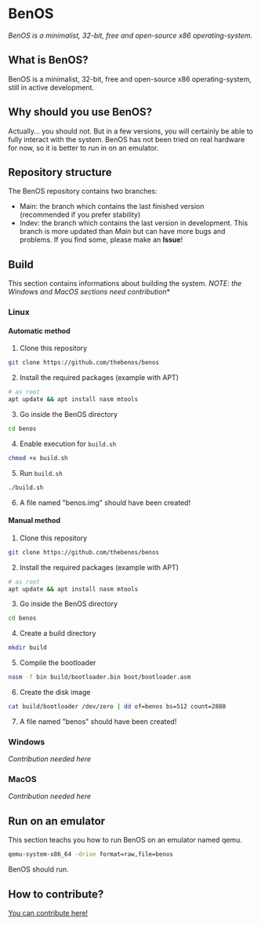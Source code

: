 # BenOS

*BenOS is a minimalist, 32-bit, free and open-source x86 operating-system.*

## What is BenOS?
BenOS is a minimalist, 32-bit, free and open-source x86 operating-system, still in active development.

## Why should you use BenOS?
Actually... you should not. But in a few versions, you will certainly be able to fully interact with the system. BenOS has not been tried on real hardware for now, so it is better to run in on an emulator.

## Repository structure
The BenOS repository contains two branches:
- Main: the branch which contains the last finished version (recommended if you prefer stability)
- Indev: the branch which contains the last version in development. This branch is more updated than *Main* but can have more bugs and problems. If you find some, please make an **Issue**!

## Build
This section contains informations about building the system.
*NOTE: the Windows and MacOS sections need contribution**

### Linux
#### Automatic method
1. Clone this repository
```bash
git clone https://github.com/thebenos/benos
```
2. Install the required packages (example with APT)
```bash
# as root
apt update && apt install nasm mtools
```
3. Go inside the BenOS directory
```bash
cd benos
```
4. Enable execution for `build.sh`
```bash
chmod +x build.sh
```
5. Run `build.sh`
```bash
./build.sh
```
6. A file named "benos.img" should have been created!

#### Manual method
1. Clone this repository
```bash
git clone https://github.com/thebenos/benos
```
2. Install the required packages (example with APT)
```bash
# as root
apt update && apt install nasm mtools
```
3. Go inside the BenOS directory
```bash
cd benos
```
4. Create a build directory
```bash
mkdir build
```
5. Compile the bootloader
```bash
nasm -f bin build/bootloader.bin boot/bootloader.asm
```

6. Create the disk image
```bash
cat build/bootloader /dev/zero | dd of=benos bs=512 count=2880
```

7. A file named "benos" should have been created!

### Windows
*Contribution needed here*
### MacOS
*Contribution needed here*

## Run on an emulator
This section teachs you how to run BenOS on an emulator named qemu.
```bash
qemu-system-x86_64 -drive format=raw,file=benos
```
BenOS should run.

## How to contribute?
[You can contribute here!](CONTRIBUTING.md)